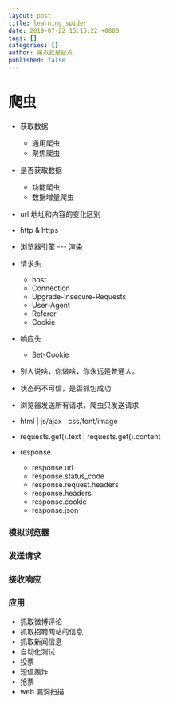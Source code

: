 ```yaml
---
layout: post
title: learning_spider
date: 2019-07-22 15:15:22 +0800
tags: []
categories: []
author: 痛点就是起点
published: false
---
```


# 爬虫

* 获取数据
	* 通用爬虫
	* 聚焦爬虫
* 是否获取数据
	* 功能爬虫
	* 数据增量爬虫
* url 地址和内容的变化区别

* http & https

* 浏览器引擎 --- 渲染

* 请求头
	* host
	* Connection
	* Upgrade-Insecure-Requests
	* User-Agent
	* Referer
	* Cookie

* 响应头
	* Set-Cookie

* 别人说啥，你做啥，你永远是普通人。

* 状态码不可信，是否抓包成功

* 浏览器发送所有请求，爬虫只发送请求

* html | js/ajax | css/font/image

* requests.get().text | requests.get().content

* response
	* response.url
	* response.status_code
	* response.request.headers
	* response.headers
	* response.cookie
	* response.json

### 模拟浏览器

### 发送请求

### 接收响应

### 应用
* 抓取微博评论
* 抓取招聘网站的信息
* 抓取新闻信息
* 自动化测试
* 投票
* 短信轰炸
* 抢票
* web 漏洞扫描